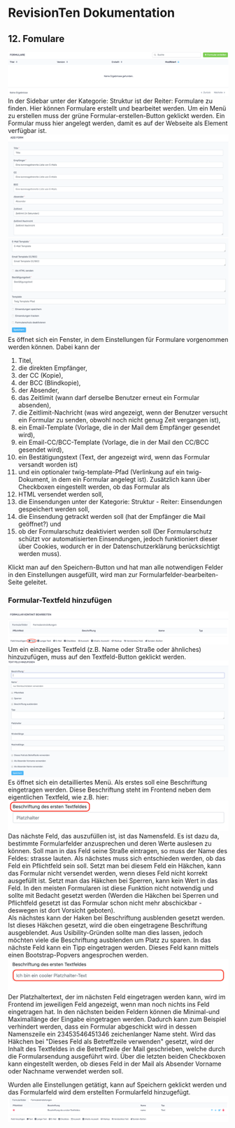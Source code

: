 # RevisionTen Dokumentation
## 12. Fomulare
![enter image description here](images/add-formular.png)
In der Sidebar unter der Kategorie: Struktur ist der Reiter: Formulare zu finden. 
Hier können Formulare erstellt und bearbeitet werden. 
Um ein Menü zu erstellen muss der grüne Formular-erstellen-Button geklickt werden. 
Ein Formular muss hier angelegt werden, damit es auf der Webseite als Element verfügbar ist.
![enter image description here](images/add-form-detail.png)
![enter image description here](images/add-form-detail-2.png)
Es öffnet sich ein Fenster, in dem Einstellungen für Formulare vorgenommen werden können. Dabei kann der 
1. Titel, 
2. die direkten Empfänger, 
3. der CC (Kopie), 
4. der BCC (Blindkopie), 
5. der Absender, 
6. das Zeitlimit (wann darf derselbe Benutzer erneut ein Formular absenden), 
7. die Zeitlimit-Nachricht (was wird angezeigt, wenn der Benutzer versucht ein Formular zu senden, obwohl noch nicht genug Zeit vergangen ist), 
8. ein Email-Template (Vorlage, die in der Mail dem Empfänger gesendet wird), 
9. ein Email-CC/BCC-Template (Vorlage, die in der Mail den CC/BCC gesendet wird), 
10. ein Bestätigungstext (Text, der angezeigt wird, wenn das Formular versandt worden ist) 
11. und ein optionaler twig-template-Pfad (Verlinkung auf ein twig-Dokument, in dem ein Formular angelegt ist).
Zusätzlich kann über Checkboxen eingestellt werden, ob das Formular als 
1. HTML versendet werden soll, 
2. die Einsendungen unter der Kategorie: Struktur - Reiter: Einsendungen gespeichert werden soll, 
3. die Einsendung getrackt werden soll (hat der Empfänger die Mail geöffnet?) und 
4. ob der Formularschutz deaktiviert werden soll (Der Formularschutz schützt vor automatisierten Einsendungen, jedoch funktioniert dieser über Cookies, wodurch er in der Datenschutzerklärung berücksichtigt werden muss). 

Klickt man auf den Speichern-Button und hat man alle notwendigen Felder in den Einstellungen ausgefüllt, wird man zur Formularfelder-bearbeiten-Seite geleitet. 

### Formular-Textfeld hinzufügen
![enter image description here](images/add-formular-text-field.png)
Um ein einzeiliges Textfeld (z.B. Name oder Straße oder ähnliches) hinzuzufügen, muss auf den Textfeld-Button geklickt werden. 
![enter image description here](images/add-formular-text-field-detail.png)
Es öffnet sich ein detailliertes Menü. Als erstes soll eine Beschriftung eingetragen werden. Diese Beschriftung steht im Frontend neben dem eigentlichen Textfeld, wie z.B. hier:
![enter image description here](images/label-frontend-text.png)
Das nächste Feld, das auszufüllen ist, ist das Namensfeld. Es ist dazu da, bestimmte Formularfelder anzusprechen und deren Werte auslesen zu können. 
Soll man in das Feld seine Straße eintragen, so muss der Name des Feldes: strasse lauten. 
Als nächstes muss sich entschieden werden, ob das Feld ein Pflichtfeld sein soll. Setzt man bei diesem Feld ein Häkchen, kann das Formular nicht versendet werden, wenn dieses Feld nicht korrekt ausgefüllt ist. 
Setzt man das Häkchen bei Sperren, kann kein Wert in das Feld. In den meisten Formularen ist diese Funktion nicht notwendig und sollte mit Bedacht gesetzt werden (Werden die Häkchen bei Sperren und Pflichtfeld gesetzt ist das Formular schon nicht mehr abschickbar - deswegen ist dort Vorsicht geboten).  
Als nächstes kann der Haken bei Beschriftung ausblenden gesetzt werden. Ist dieses Häkchen gesetzt, wird die oben eingetragene Beschriftung ausgeblendet. Aus Usibility-Gründen sollte man dies lassen, jedoch möchten viele die Beschriftung ausblenden um Platz zu sparen.
In das nächste Feld kann ein Tipp eingetragen werden. Dieses Feld kann mittels einen Bootstrap-Popvers angesprochen werden. 
![enter image description here](images/placeholder-frontend-text.png)
Der Platzhaltertext, der im nächsten Feld eingetragen werden kann, wird im Frontend im jeweiligen Feld angezeigt, wenn man noch nichts ins Feld eingetragen hat. 
In den nächsten beiden Feldern können die Minimal-und Maximallänge der Eingabe eingetragen werden. Dadurch kann zum Beispiel verhindert werden, dass ein Formular abgeschickt wird in dessen Namenszeile ein 23453546451346 zeichenlanger Name steht.
Wird das Häkchen bei "Dieses Feld als Betreffzeile verwenden" gesetzt, wird der Inhalt des Textfeldes in die Betreffzeile der Mail geschrieben, welche durch die Formularsendung ausgeführt wird.
Über die letzten beiden Checkboxen kann eingestellt werden, ob dieses Feld in der Mail als Absender Vorname oder Nachname verwendet werden soll.

Wurden alle Einstellungen getätigt, kann auf Speichern geklickt werden und das Formularfeld wird dem erstellten Formularfeld hinzugefügt.
![enter image description here](images/updated-form-field.png)
